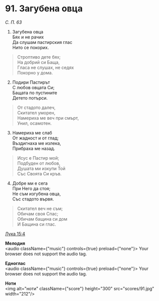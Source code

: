 # 91. Загубена овца

_С. П. 63_

1. Загубена овца  
Бях и не рачих  
Да слушам пастирския глас  
Нито се покорих.  

> Строптиво дете бях;  
> На добрий си Баща,  
> Гласа не слушах, не седях  
> Покорно у дома.  

2. Подири Пастирът  
С любов овцата Си;  
Бащата по пустините  
Детето потърси.  

> От стадото далеч,  
> Скитател уморен,  
> Намериха ме веч при смърт,  
> Унил, осамотен.  

3. Намериха ме слаб  
От жадност и от глад;  
Въздигнаха ме излека,  
Прибраха ме назад.  

> Исус е Пастир мой;  
> Подбуден от любов,  
> Душата ми изкупи Той  
> Със Своята Си кръв.  

4. Добре ми е сега  
При Него да стоя;  
Не съм изгубена овца,  
Със стадото вървя.  

> Скитател веч не съм;  
> Обичам своя Спас;  
> Обичам бащина си дом  
> И Бащина си глас.

[Лука 15:4](http://biblia.bg/index.php?k=42&g=15&s=4)

**Мелодия**  
<audio className={"music"} controls={true} preload={"none"}>
    <source src="mp3/91.mp3" type="audio/mpeg"/>
    Your browser does not support the audio tag.
</audio>

**Едноглас**  
<audio className={"music"} controls={true} preload={"none"}>
    <source src="transp/91.mp3" type="audio/mpeg"/>
    Your browser does not support the audio tag.
</audio>

**Ноти**  
<img alt="ноти" className={"score"} height="300" src="scores/91.jpg" width="212"/>
